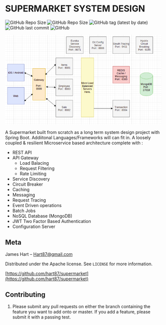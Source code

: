 # SUPERMARKET SYSTEM DESIGN

![GitHub Repo Size](https://img.shields.io/badge/Built%20With-Spring%20Boot-brightgreen?style=for-the-badge)
![GitHub Repo Size](https://img.shields.io/github/repo-size/HART87/supermarket?style=for-the-badge)
![GitHub tag (latest by date)](https://img.shields.io/github/v/tag/hart87/supermarket?style=for-the-badge)
![GitHub last commit](https://img.shields.io/github/last-commit/hart87/supermarket?style=for-the-badge)
![GitHub](https://img.shields.io/github/license/hart87/supermarket?style=for-the-badge)

![supermarket](./service.png)

A Supermarket built from scratch as a long term system design project with Spring Boot. Addiitonal Languages/Frameworks will can fit in. A loosely coupled & resilient Microservice based architecture complete with :
- REST API
 - API Gateway
   - Load Balacing
    - Request Filtering
    - Rate Limiting
 - Service Discovery
 - Circuit Breaker
 - Caching
 - Messaging
 - Request Tracing
 - Event Driven operations
 - Batch Jobs
 - NoSQL Database (MongoDB)
- JWT Two Factor Based Authentication
 - Configuration Server








## Meta

James Hart – Hart87@gmail.com

Distributed under the Apache license. See ``LICENSE`` for more information.

[https://github.com/hart87/supermarket](https://github.com/hart87/supermarket)

## Contributing

1. Please submit any pull requests on either the branch containing the feature you want to add onto or master. If you add a feature, please submit it with a passing test. 